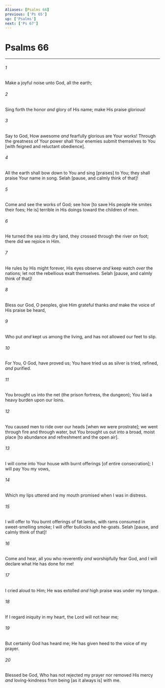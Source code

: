 ```yaml
---
Aliases: [Psalms 66]
previous: ['Ps 65']
up: ['Psalms']
next: ['Ps 67']
---
```

# Psalms 66

***














###### 1 






Make a joyful noise unto God, all the earth; 













###### 2 






Sing forth the honor _and_ glory of His name; make His praise glorious! 













###### 3 






Say to God, How awesome _and_ fearfully glorious are Your works! Through the greatness of Your power shall Your enemies submit themselves to You [with feigned and reluctant obedience]. 













###### 4 






All the earth shall bow down to You and sing [praises] to You; they shall praise Your name in song. Selah [pause, and calmly think of that]! 













###### 5 






Come and see the works of God; see how [to save His people He smites their foes; He is] terrible in His doings toward the children of men. 













###### 6 






He turned the sea into dry land, they crossed through the river on foot; there did we rejoice in Him. 













###### 7 






He rules by His might forever, His eyes observe _and_ keep watch _over_ the nations; let not the rebellious exalt themselves. Selah [pause, and calmly think of that]! 













###### 8 






Bless our God, O peoples, give Him grateful thanks _and_ make the voice of His praise be heard, 













###### 9 






Who put _and_ kept us among the living, and has not allowed our feet to slip. 













###### 10 






For You, O God, have proved us; You have tried us as silver is tried, refined, _and_ purified. 













###### 11 






You brought us into the net (the prison fortress, the dungeon); You laid a heavy burden upon our loins. 













###### 12 






You caused men to ride over our heads [when we were prostrate]; we went through fire and through water, but You brought us out into a broad, moist place [to abundance and refreshment and the open air]. 













###### 13 






I will come into Your house with burnt offerings [of entire consecration]; I will pay You my vows, 













###### 14 






Which my lips uttered and my mouth promised when I was in distress. 













###### 15 






I will offer to You burnt offerings of fat lambs, with rams consumed in sweet-smelling smoke; I will offer bullocks and he-goats. Selah [pause, and calmly think of that]! 













###### 16 






Come and hear, all you who reverently _and_ worshipfully fear God, and I will declare what He has done for me! 













###### 17 






I cried aloud to Him; He was extolled _and_ high praise was under my tongue. 













###### 18 






If I regard iniquity in my heart, the Lord will not hear me; 













###### 19 






But certainly God has heard me; He has given heed to the voice of my prayer. 













###### 20 






Blessed be God, Who has not rejected my prayer nor removed His mercy _and_ loving-kindness from being [as it always is] with me.
